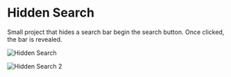# Hidden Search

Small project that hides a search bar begin the search button. Once clicked, the bar is revealed. 

![Hidden Search](https://user-images.githubusercontent.com/42612374/106904148-cfc1a980-66c8-11eb-8474-d079b9f5effb.JPG)

![Hidden Search 2](https://user-images.githubusercontent.com/42612374/106904179-d9e3a800-66c8-11eb-8a54-a50e73852504.JPG)

